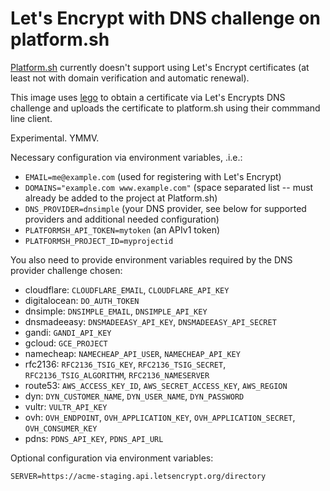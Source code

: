 # Let's Encrypt with DNS challenge on platform.sh

[Platform.sh](https://platform.sh) currently doesn't support using
Let's Encrypt certificates (at least not with domain verification and
automatic renewal).

This image uses [lego](https://github.com/xenolf/lego) to obtain a
certificate via Let's Encrypts DNS challenge and uploads the
certificate to platform.sh using their commmand line client.

Experimental. YMMV.

Necessary configuration via environment variables, .i.e.:

 * `EMAIL=me@example.com` (used for registering with Let's Encrypt)
 * `DOMAINS="example.com www.example.com"` (space separated list --
   must already be added to the project at Platform.sh)
 * `DNS_PROVIDER=dnsimple` (your DNS provider, see below for supported
   providers and additional needed configuration)
 * `PLATFORMSH_API_TOKEN=mytoken` (an APIv1 token)
 * `PLATFORMSH_PROJECT_ID=myprojectid`


You also need to provide environment variables required by the DNS provider challenge chosen:

 * cloudflare: `CLOUDFLARE_EMAIL`, `CLOUDFLARE_API_KEY`
 * digitalocean: `DO_AUTH_TOKEN`
 * dnsimple: `DNSIMPLE_EMAIL`, `DNSIMPLE_API_KEY`
 * dnsmadeeasy:	`DNSMADEEASY_API_KEY`, `DNSMADEEASY_API_SECRET`
 * gandi: `GANDI_API_KEY`
 * gcloud: `GCE_PROJECT`
 * namecheap: `NAMECHEAP_API_USER`, `NAMECHEAP_API_KEY`
 * rfc2136:	`RFC2136_TSIG_KEY`, `RFC2136_TSIG_SECRET`, `RFC2136_TSIG_ALGORITHM`, `RFC2136_NAMESERVER`
 * route53:	`AWS_ACCESS_KEY_ID`, `AWS_SECRET_ACCESS_KEY`, `AWS_REGION`
 * dyn: `DYN_CUSTOMER_NAME`, `DYN_USER_NAME`, `DYN_PASSWORD`
 * vultr: `VULTR_API_KEY`
 * ovh: `OVH_ENDPOINT`, `OVH_APPLICATION_KEY`, `OVH_APPLICATION_SECRET`, `OVH_CONSUMER_KEY`
 * pdns: `PDNS_API_KEY`, `PDNS_API_URL`

Optional configuration via environment variables:

```
SERVER=https://acme-staging.api.letsencrypt.org/directory
```
